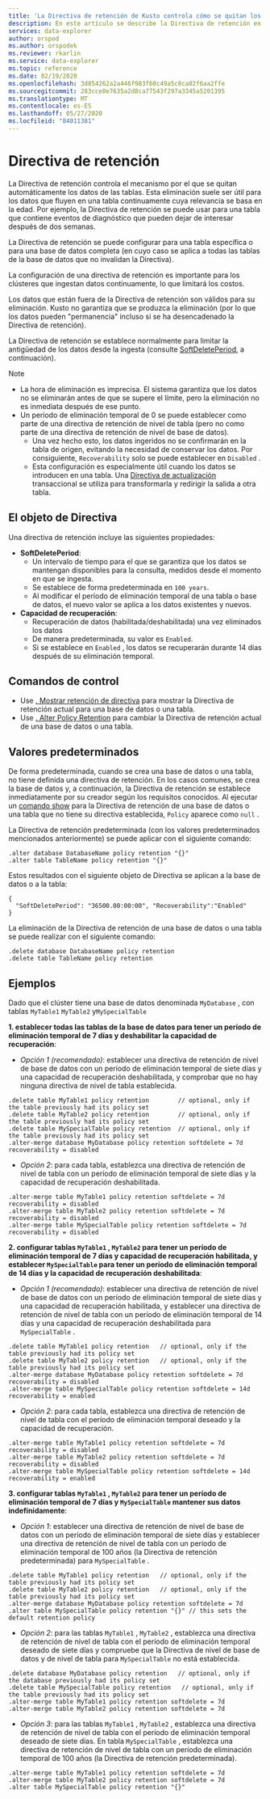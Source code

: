 ```yaml
---
title: 'La Directiva de retención de Kusto controla cómo se quitan los datos: Azure Explorador de datos'
description: En este artículo se describe la Directiva de retención en Azure Explorador de datos.
services: data-explorer
author: orspod
ms.author: orspodek
ms.reviewer: rkarlin
ms.service: data-explorer
ms.topic: reference
ms.date: 02/19/2020
ms.openlocfilehash: 3d854262a2a446f983f60c49a5c0ca02f6aa2ffe
ms.sourcegitcommit: 283cce0e7635a2d8ca77543f297a3345a5201395
ms.translationtype: MT
ms.contentlocale: es-ES
ms.lasthandoff: 05/27/2020
ms.locfileid: "84011381"
---
```

# <a name="retention-policy"></a>Directiva de retención

La Directiva de retención controla el mecanismo por el que se quitan automáticamente los datos de las tablas.
Esta eliminación suele ser útil para los datos que fluyen en una tabla continuamente cuya relevancia se basa en la edad. Por ejemplo, la Directiva de retención se puede usar para una tabla que contiene eventos de diagnóstico que pueden dejar de interesar después de dos semanas.

La Directiva de retención se puede configurar para una tabla específica o para una base de datos completa (en cuyo caso se aplica a todas las tablas de la base de datos que no invalidan la Directiva).

La configuración de una directiva de retención es importante para los clústeres que ingestan datos continuamente, lo que limitará los costos.

Los datos que están fuera de la Directiva de retención son válidos para su eliminación. Kusto no garantiza que se produzca la eliminación (por lo que los datos pueden "permanencia" incluso si se ha desencadenado la Directiva de retención).

La Directiva de retención se establece normalmente para limitar la antigüedad de los datos desde la ingesta (consulte [SoftDeletePeriod](#the-policy-object), a continuación).

> [!NOTE]
> * La hora de eliminación es imprecisa. El sistema garantiza que los datos no se eliminarán antes de que se supere el límite, pero la eliminación no es inmediata después de ese punto.
> * Un período de eliminación temporal de 0 se puede establecer como parte de una directiva de retención de nivel de tabla (pero no como parte de una directiva de retención de nivel de base de datos).
>   * Una vez hecho esto, los datos ingeridos no se confirmarán en la tabla de origen, evitando la necesidad de conservar los datos. Por consiguiente, `Recoverability` solo se puede establecer en `Disabled` . 
>   * Esta configuración es especialmente útil cuando los datos se introducen en una tabla.
>   Una [Directiva de actualización](updatepolicy.md) transaccional se utiliza para transformarla y redirigir la salida a otra tabla.

## <a name="the-policy-object"></a>El objeto de Directiva

Una directiva de retención incluye las siguientes propiedades:

* **SoftDeletePeriod**:
    * Un intervalo de tiempo para el que se garantiza que los datos se mantengan disponibles para la consulta, medidos desde el momento en que se ingesta.
    * Se establece de forma predeterminada en `100 years`.
    * Al modificar el período de eliminación temporal de una tabla o base de datos, el nuevo valor se aplica a los datos existentes y nuevos.
* **Capacidad de recuperación**:
    * Recuperación de datos (habilitada/deshabilitada) una vez eliminados los datos
    * De manera predeterminada, su valor es `Enabled`.
    * Si se establece en `Enabled` , los datos se recuperarán durante 14 días después de su eliminación temporal.

## <a name="control-commands"></a>Comandos de control

* Use [. Mostrar retención de directiva](../management/retention-policy.md) para mostrar la Directiva de retención actual para una base de datos o una tabla.
* Use [. Alter Policy Retention](../management/retention-policy.md) para cambiar la Directiva de retención actual de una base de datos o una tabla.

## <a name="defaults"></a>Valores predeterminados

De forma predeterminada, cuando se crea una base de datos o una tabla, no tiene definida una directiva de retención.
En los casos comunes, se crea la base de datos y, a continuación, la Directiva de retención se establece inmediatamente por su creador según los requisitos conocidos.
Al ejecutar un [comando show](../management/retention-policy.md) para la Directiva de retención de una base de datos o una tabla que no tiene su directiva establecida, `Policy` aparece como `null` .

La Directiva de retención predeterminada (con los valores predeterminados mencionados anteriormente) se puede aplicar con el siguiente comando:

```kusto
.alter database DatabaseName policy retention "{}"
.alter table TableName policy retention "{}"
```

Estos resultados con el siguiente objeto de Directiva se aplican a la base de datos o a la tabla:

```kusto
{
  "SoftDeletePeriod": "36500.00:00:00", "Recoverability":"Enabled"
}
```

La eliminación de la Directiva de retención de una base de datos o una tabla se puede realizar con el siguiente comando:

```kusto
.delete database DatabaseName policy retention
.delete table TableName policy retention
```

## <a name="examples"></a>Ejemplos

Dado que el clúster tiene una base de datos denominada `MyDatabase` , con tablas `MyTable1` `MyTable2` y`MySpecialTable`

**1. establecer todas las tablas de la base de datos para tener un período de eliminación temporal de 7 días y deshabilitar la capacidad de recuperación**:

* *Opción 1 (recomendado)*: establecer una directiva de retención de nivel de base de datos con un período de eliminación temporal de siete días y una capacidad de recuperación deshabilitada, y comprobar que no hay ninguna directiva de nivel de tabla establecida.

```kusto
.delete table MyTable1 policy retention        // optional, only if the table previously had its policy set
.delete table MyTable2 policy retention        // optional, only if the table previously had its policy set
.delete table MySpecialTable policy retention  // optional, only if the table previously had its policy set
.alter-merge database MyDatabase policy retention softdelete = 7d recoverability = disabled
```

* *Opción 2*: para cada tabla, establezca una directiva de retención de nivel de tabla con un período de eliminación temporal de siete días y la capacidad de recuperación deshabilitada.

```kusto
.alter-merge table MyTable1 policy retention softdelete = 7d recoverability = disabled
.alter-merge table MyTable2 policy retention softdelete = 7d recoverability = disabled
.alter-merge table MySpecialTable policy retention softdelete = 7d recoverability = disabled
```

**2. configurar tablas `MyTable1` , `MyTable2` para tener un período de eliminación temporal de 7 días y capacidad de recuperación habilitada, y establecer `MySpecialTable` para tener un período de eliminación temporal de 14 días y la capacidad de recuperación deshabilitada**:

* *Opción 1 (recomendado)*: establecer una directiva de retención de nivel de base de datos con un período de eliminación temporal de siete días y una capacidad de recuperación habilitada, y establecer una directiva de retención de nivel de tabla con un período de eliminación temporal de 14 días y una capacidad de recuperación deshabilitada para `MySpecialTable` .

```kusto
.delete table MyTable1 policy retention   // optional, only if the table previously had its policy set
.delete table MyTable2 policy retention   // optional, only if the table previously had its policy set
.alter-merge database MyDatabase policy retention softdelete = 7d recoverability = disabled
.alter-merge table MySpecialTable policy retention softdelete = 14d recoverability = enabled
```

* *Opción 2*: para cada tabla, establezca una directiva de retención de nivel de tabla con el período de eliminación temporal deseado y la capacidad de recuperación.

```kusto
.alter-merge table MyTable1 policy retention softdelete = 7d recoverability = disabled
.alter-merge table MyTable2 policy retention softdelete = 7d recoverability = disabled
.alter-merge table MySpecialTable policy retention softdelete = 14d recoverability = enabled
```

**3. configurar tablas `MyTable1` , `MyTable2` para tener un período de eliminación temporal de 7 días y `MySpecialTable` mantener sus datos indefinidamente**:

* *Opción 1*: establecer una directiva de retención de nivel de base de datos con un período de eliminación temporal de siete días y establecer una directiva de retención de nivel de tabla con un período de eliminación temporal de 100 años (la Directiva de retención predeterminada) para `MySpecialTable` .

```kusto
.delete table MyTable1 policy retention   // optional, only if the table previously had its policy set
.delete table MyTable2 policy retention   // optional, only if the table previously had its policy set
.alter-merge database MyDatabase policy retention softdelete = 7d
.alter table MySpecialTable policy retention "{}" // this sets the default retention policy
```

* *Opción 2*: para las tablas `MyTable1` , `MyTable2` , establezca una directiva de retención de nivel de tabla con el período de eliminación temporal deseado de siete días y compruebe que la Directiva de nivel de base de datos y de nivel de tabla para `MySpecialTable` no está establecida.

```kusto
.delete database MyDatabase policy retention   // optional, only if the database previously had its policy set
.delete table MySpecialTable policy retention   // optional, only if the table previously had its policy set
.alter-merge table MyTable1 policy retention softdelete = 7d
.alter-merge table MyTable2 policy retention softdelete = 7d
```

* *Opción 3*: para las tablas `MyTable1` , `MyTable2` , establezca una directiva de retención de nivel de tabla con el período de eliminación temporal deseado de siete días. En tabla `MySpecialTable` , establezca una directiva de retención de nivel de tabla con un período de eliminación temporal de 100 años (la Directiva de retención predeterminada).

```kusto
.alter-merge table MyTable1 policy retention softdelete = 7d
.alter-merge table MyTable2 policy retention softdelete = 7d
.alter table MySpecialTable policy retention "{}"
```
